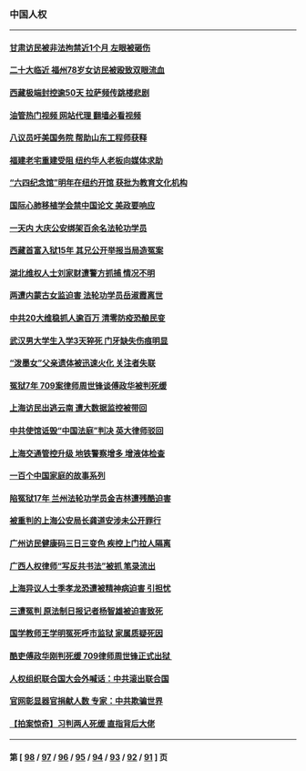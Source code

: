 ### 中国人权
---
#### [甘肃访民被非法拘禁近1个月 左眼被砸伤](../../pages/ncid278/n13836810.md?10020845) 
#### [二十大临近 福州78岁女访民被殴致双眼流血](../../pages/ncid278/n13836711.md?10020845) 
#### [西藏极端封控逾50天 拉萨频传跳楼悲剧](../../pages/ncid278/n13836551.md?10020845) 
#### [油管热门视频 网站代理 翻墙必看视频](http://209.222.30.114:81/youtube.html?10020845)
#### [八议员吁美国务院 帮助山东工程师获释](../../pages/ncid278/n13836379.md?10020845) 
#### [福建老宅重建受阻 纽约华人老板向媒体求助](../../pages/ncid278/n13835942.md?10020845) 
#### [“六四纪念馆”明年在纽约开馆 获批为教育文化机构](../../pages/ncid278/n13835932.md?10020845) 
#### [国际心肺移植学会禁中国论文 美政要响应](../../pages/ncid278/n13835695.md?10020845) 
#### [一天内 大庆公安绑架百余名法轮功学员](../../pages/ncid278/n13835359.md?10020845) 
#### [西藏首富入狱15年 其兄公开举报当局造冤案](../../pages/ncid278/n13835530.md?10020845) 
#### [湖北维权人士刘家财遭警方抓捕 情况不明](../../pages/ncid278/n13835630.md?10020845) 
#### [两遭内蒙古女监迫害 法轮功学员岳淑霞离世](../../pages/ncid278/n13834576.md?10020845) 
#### [中共20大维稳抓人逾百万 清零防疫恐酿民变](../../pages/ncid278/n13834610.md?10020845) 
#### [武汉男大学生入学3天猝死 门牙缺失伤痕明显](../../pages/ncid278/n13834441.md?10020845) 
#### [“泼墨女”父亲遗体被迅速火化 关注者失联](../../pages/ncid278/n13834141.md?10020845) 
#### [冤狱7年 709案律师周世锋谈傅政华被判死缓](../../pages/ncid278/n13834019.md?10020845) 
#### [上海访民出逃云南 遭大数据监控被带回](../../pages/ncid278/n13834069.md?10020845) 
#### [中共使馆诋毁“中国法庭”判决 英大律师驳回](../../pages/ncid278/n13833945.md?10020845) 
#### [上海交通管控升级 地铁警察增多 增液体检查](../../pages/ncid278/n13833610.md?10020845) 
#### [一百个中国家庭的故事系列](../../pages/ncid278/n13833308.md?10020845) 
#### [陷冤狱17年 兰州法轮功学员金吉林遭残酷迫害](../../pages/ncid278/n13832422.md?10020845) 
#### [被重判的上海公安局长龚道安涉未公开罪行](../../pages/ncid278/n13831922.md?10020845) 
#### [广州访民健康码三日三变色 疾控上门拉人隔离](../../pages/ncid278/n13832404.md?10020845) 
#### [广西人权律师“写反共书法”被抓 笔录流出](../../pages/ncid278/n13832265.md?10020845) 
#### [上海异议人士季孝龙恐遭被精神病迫害 引担忧](../../pages/ncid278/n13831968.md?10020845) 
#### [三遭冤判 原法制日报记者杨智雄被迫害致死](../../pages/ncid278/n13830419.md?10020845) 
#### [国学教师王学明冤死呼市监狱 家属质疑死因](../../pages/ncid278/n13831866.md?10020845) 
#### [酷吏傅政华刚判死缓 709律师周世锋正式出狱 ](../../pages/ncid278/n13831911.md?10020845) 
#### [人权组织联合国大会外喊话：中共滚出联合国](../../pages/ncid278/n13831715.md?10020845) 
#### [官网彰显器官捐献人数 专家：中共欺骗世界](../../pages/ncid278/n13831538.md?10020845) 
#### [【拍案惊奇】习判两人死缓 直指背后大佬](../../pages/ncid278/n13831371.md?10020845) 

---
#### 第 [ [98](./98.md?10020845) / [97](./97.md?10020845) / [96](./96.md?10020845) / [95](./95.md?10020845) / [94](./94.md?10020845) / [93](./93.md?10020845) / [92](./92.md?10020845) / [91](./91.md?10020845) ] 页

